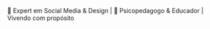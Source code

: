🚀 Expert em Social Media & Design |
🧠 Psicopedagogo & Educador |
Vivendo com propósito

<!---
wlamiir/wlamiir is a ✨ special ✨ repository because its `README.md` (this file) appears on your GitHub profile.
You can click the Preview link to take a look at your changes.
--->
